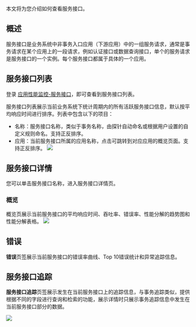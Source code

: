 本文将为您介绍如何查看服务接口。


## 概述

服务接口是业务系统中非事务入口应用（下游应用）中的一组服务请求，通常是事务请求在某个应用上的一段请求，例如认证接口或数据查询接口，单个的服务请求是服务接口的一个实例。每个服务接口都属于具体的一个应用。

## 服务接口列表

登录 [应用性能监控-服务接口](https://console.cloud.tencent.com/monitor/tapm/serviceInterface/list)，即可查看到服务接口列表。

服务接口列表展示当前业务系统下统计周期内的所有活跃服务接口信息，默认按平均响应时间进行排序。列表中包含以下的项目：

- 名称：服务接口名称，类似于事务名称，由探针自动命名或根据用户设置的自定义规则命名。支持正反排序。
- 应用：当前服务接口所属的应用名称，点击可跳转到对应应用的概览页面。支持正反排序。
![](https://main.qcloudimg.com/raw/e9a5e6b49fa9070bf13e52e39e27f667.png)

## 服务接口详情

您可以单击服务接口名称，进入服务接口详情页。


### 概览

概览页展示当前服务接口的平均响应时间、吞吐率、错误率、性能分解的趋势图和性能分解表格。
![](https://main.qcloudimg.com/raw/04b3bc767a1b192452c8132c68522e04.png)


## 错误

**错误**页签展示当前服务接口的错误率曲线、Top 10错误统计和异常追踪信息。

## 服务接口追踪

**服务接口追踪**页签展示发生在当前服务接口上的追踪信息，与事务追踪类似，提供根据不同的字段进行查询和检索的功能，展示详情时只展示事务追踪信息中发生在当前服务接口部分的数据。

![](https://main.qcloudimg.com/raw/2678eb653e354116b3f7d44eefe84f77.png)
